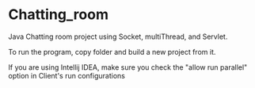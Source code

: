 # Chatting_room
 Java Chatting room project using Socket, multiThread, and Servlet. 
 
 To run the program, copy folder and build a new project from it. 
 
 If you are using Intellij IDEA, make sure you check the "allow run parallel" option in Client's run configurations 

